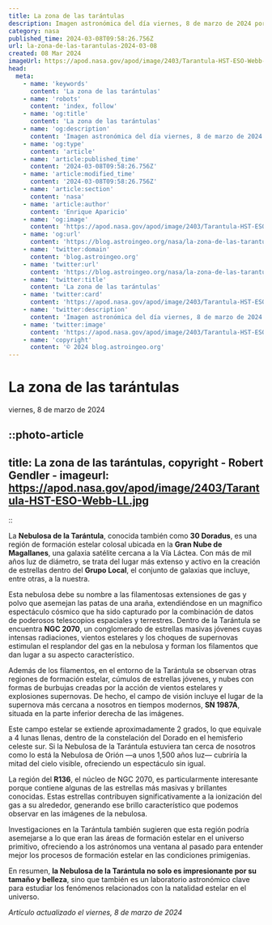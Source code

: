 ```yaml
---
title: La zona de las tarántulas
description: Imagen astronómica del día viernes, 8 de marzo de 2024 por la NASA; La zona de las tarántulas
category: nasa
published_time: 2024-03-08T09:58:26.756Z
url: la-zona-de-las-tarantulas-2024-03-08
created: 08 Mar 2024
imageUrl: https://apod.nasa.gov/apod/image/2403/Tarantula-HST-ESO-Webb-LL.jpg
head:
  meta:
    - name: 'keywords'
      content: 'La zona de las tarántulas'
    - name: 'robots'
      content: 'index, follow'
    - name: 'og:title'
      content: 'La zona de las tarántulas'
    - name: 'og:description'
      content: 'Imagen astronómica del día viernes, 8 de marzo de 2024 por la NASA; La zona de las tarántulas'
    - name: 'og:type'
      content: 'article'
    - name: 'article:published_time'
      content: '2024-03-08T09:58:26.756Z'
    - name: 'article:modified_time'
      content: '2024-03-08T09:58:26.756Z'
    - name: 'article:section'
      content: 'nasa'
    - name: 'article:author'
      content: 'Enrique Aparicio'
    - name: 'og:image'
      content: 'https://apod.nasa.gov/apod/image/2403/Tarantula-HST-ESO-Webb-LL.jpg'
    - name: 'og:url'
      content: 'https://blog.astroingeo.org/nasa/la-zona-de-las-tarantulas-2024-03-08'
    - name: 'twitter:domain'
      content: 'blog.astroingeo.org'
    - name: 'twitter:url'
      content: 'https://blog.astroingeo.org/nasa/la-zona-de-las-tarantulas-2024-03-08'
    - name: 'twitter:title'
      content: 'La zona de las tarántulas'
    - name: 'twitter:card'
      content: 'https://apod.nasa.gov/apod/image/2403/Tarantula-HST-ESO-Webb-LL.jpg'
    - name: 'twitter:description'
      content: 'Imagen astronómica del día viernes, 8 de marzo de 2024 por la NASA; La zona de las tarántulas'
    - name: 'twitter:image'
      content: 'https://apod.nasa.gov/apod/image/2403/Tarantula-HST-ESO-Webb-LL.jpg'
    - name: 'copyright'
      content: '© 2024 blog.astroingeo.org'
---
```

# La zona de las tarántulas
viernes, 8 de marzo de 2024


::photo-article
---
title: La zona de las tarántulas, copyright - Robert Gendler -
imageurl: https://apod.nasa.gov/apod/image/2403/Tarantula-HST-ESO-Webb-LL.jpg
---
::



La **Nebulosa de la Tarántula**, conocida también como **30 Doradus**, es una región de formación estelar colosal ubicada en la **Gran Nube de Magallanes**, una galaxia satélite cercana a la Vía Láctea. Con más de mil años luz de diámetro, se trata del lugar más extenso y activo en la creación de estrellas dentro del **Grupo Local**, el conjunto de galaxias que incluye, entre otras, a la nuestra.

Esta nebulosa debe su nombre a las filamentosas extensiones de gas y polvo que asemejan las patas de una araña, extendiéndose en un magnífico espectáculo cósmico que ha sido capturado por la combinación de datos de poderosos telescopios espaciales y terrestres. Dentro de la Tarántula se encuentra **NGC 2070**, un conglomerado de estrellas masivas jóvenes cuyas intensas radiaciones, vientos estelares y los choques de supernovas estimulan el resplandor del gas en la nebulosa y forman los filamentos que dan lugar a su aspecto característico.

Además de los filamentos, en el entorno de la Tarántula se observan otras regiones de formación estelar, cúmulos de estrellas jóvenes, y nubes con formas de burbujas creadas por la acción de vientos estelares y explosiones supernovas. De hecho, el campo de visión incluye el lugar de la supernova más cercana a nosotros en tiempos modernos, **SN 1987A**, situada en la parte inferior derecha de las imágenes.

Este campo estelar se extiende aproximadamente 2 grados, lo que equivale a 4 lunas llenas, dentro de la constelación del Dorado en el hemisferio celeste sur. Si la Nebulosa de la Tarántula estuviera tan cerca de nosotros como lo está la Nebulosa de Orión —a unos 1,500 años luz— cubriría la mitad del cielo visible, ofreciendo un espectáculo sin igual.

La región del **R136**, el núcleo de NGC 2070, es particularmente interesante porque contiene algunas de las estrellas más masivas y brillantes conocidas. Estas estrellas contribuyen significativamente a la ionización del gas a su alrededor, generando ese brillo característico que podemos observar en las imágenes de la nebulosa.

Investigaciones en la Tarántula también sugieren que esta región podría asemejarse a lo que eran las áreas de formación estelar en el universo primitivo, ofreciendo a los astrónomos una ventana al pasado para entender mejor los procesos de formación estelar en las condiciones primigenias.

En resumen, **la Nebulosa de la Tarántula no solo es impresionante por su tamaño y belleza**, sino que también es un laboratorio astronómico clave para estudiar los fenómenos relacionados con la natalidad estelar en el universo.

_Artículo actualizado el viernes, 8 de marzo de 2024_